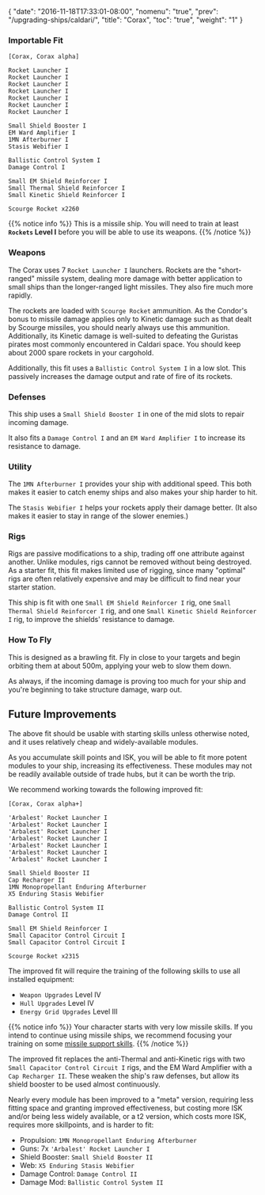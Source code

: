 {
  "date": "2016-11-18T17:33:01-08:00",
  "nomenu": "true",
  "prev": "/upgrading-ships/caldari/",
  "title": "Corax",
  "toc": "true",
  "weight": "1"
}

### Importable Fit
    [Corax, Corax alpha]

    Rocket Launcher I
    Rocket Launcher I
    Rocket Launcher I
    Rocket Launcher I
    Rocket Launcher I
    Rocket Launcher I
    Rocket Launcher I

    Small Shield Booster I
    EM Ward Amplifier I
    1MN Afterburner I
    Stasis Webifier I

    Ballistic Control System I
    Damage Control I

    Small EM Shield Reinforcer I
    Small Thermal Shield Reinforcer I
    Small Kinetic Shield Reinforcer I

    Scourge Rocket x2260

{{% notice info %}}
This is a missile ship.  You will need to train at least **`Rockets` Level I** before you will be able to use its weapons.
{{% /notice %}}

### Weapons

The Corax uses 7 `Rocket Launcher I` launchers.
Rockets are the "short-ranged" missile system, dealing more damage with better application to small ships
than the longer-ranged light missiles.  They also fire much more rapidly.

The rockets are loaded with `Scourge Rocket` ammunition.
As the Condor's bonus to missile damage applies only to Kinetic damage
such as that dealt by Scourge missiles, you should nearly always use this ammunition.
Additionally, its Kinetic damage is well-suited to defeating the Guristas pirates
most commonly encountered in Caldari space.
You should keep about 2000 spare rockets in your cargohold.

Additionally, this fit uses a `Ballistic Control System I` in a low slot.
This passively increases the damage output and rate of fire of its rockets.

### Defenses

This ship uses a `Small Shield Booster I` in one of the mid slots to repair incoming damage.

It also fits a `Damage Control I` and an `EM Ward Amplifier I` to increase its resistance to damage.

### Utility

The `1MN Afterburner I` provides your ship with additional speed. This both makes it easier to
catch enemy ships and also makes your ship harder to hit.

The `Stasis Webifier I` helps your rockets apply their damage better. 
(It also makes it easier to stay in range of the slower enemies.)

### Rigs

Rigs are passive modifications to a ship, trading off one attribute against another.
Unlike modules, rigs cannot be removed without being destroyed. 
As a starter fit, this fit makes limited use of rigging, since many "optimal" rigs
are often relatively expensive and may be difficult to find near your starter station.

This ship is fit with one `Small EM Shield Reinforcer I` rig, 
one `Small Thermal Shield Reinforcer I` rig, 
and one `Small Kinetic Shield Reinforcer I` rig,
to improve the shields' resistance to damage.

### How To Fly

This is designed as a brawling fit.  Fly in close to your targets
and begin orbiting them at about 500m, applying your web to slow them down.

As always, if the incoming damage is proving too much for your ship
and you're beginning to take structure damage, warp out.

## Future Improvements

The above fit should be usable with starting skills unless otherwise noted,
and it uses relatively cheap and widely-available modules.  

As you accumulate skill points and ISK, you will be able to fit more potent
modules to your ship, increasing its effectiveness.  These modules may not be
readily available outside of trade hubs, but it can be worth the trip.

We recommend working towards the following improved fit:

    [Corax, Corax alpha+]

    'Arbalest' Rocket Launcher I
    'Arbalest' Rocket Launcher I
    'Arbalest' Rocket Launcher I
    'Arbalest' Rocket Launcher I
    'Arbalest' Rocket Launcher I
    'Arbalest' Rocket Launcher I
    'Arbalest' Rocket Launcher I

    Small Shield Booster II
    Cap Recharger II
    1MN Monopropellant Enduring Afterburner
    X5 Enduring Stasis Webifier

    Ballistic Control System II
    Damage Control II

    Small EM Shield Reinforcer I
    Small Capacitor Control Circuit I
    Small Capacitor Control Circuit I

    Scourge Rocket x2315

The improved fit will require the training of the following skills to use all installed equipment:

* `Weapon Upgrades` Level IV
* `Hull Upgrades` Level IV
* `Energy Grid Upgrades` Level III

{{% notice info %}}
Your character starts with very low missile skills.  If you intend to continue
using missile ships, we recommend focusing your training on some 
[missile support skills](/training/combat/#missile-skills).
{{% /notice %}}

The improved fit replaces the anti-Thermal and anti-Kinetic rigs
with two `Small Capacitor Control Circuit I` rigs, and the
EM Ward Amplifier with a `Cap Recharger II`.  These weaken
the ship's raw defenses, but allow its shield booster to be used almost continuously.

Nearly every module has been improved to a "meta" version, requiring less fitting space
and granting improved effectiveness, but costing more ISK and/or being less widely available,
or a t2 version, which costs more ISK, requires more skillpoints, and is harder to fit:

 * Propulsion: `1MN Monopropellant Enduring Afterburner`
 * Guns: 7x `'Arbalest' Rocket Launcher I`
 * Shield Booster: `Small Shield Booster II`
 * Web: `X5 Enduring Stasis Webifier`
 * Damage Control: `Damage Control II`
 * Damage Mod: `Ballistic Control System II`
